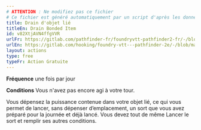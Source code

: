 ```yaml
---
# ATTENTION : Ne modifiez pas ce fichier
# Ce fichier est généré automatiquement par un script d'après les données du module Foundry VTT officiel et de sa traduction
title: Drain d'objet lié
titleEn: Drain Bonded Item
id: v82XtjAVN4ffgVVR
urlFr: https://gitlab.com/pathfinder-fr/foundryvtt-pathfinder2-fr/-/blob/master/data/actions/v82XtjAVN4ffgVVR.htm
urlEn: https://gitlab.com/hooking/foundry-vtt---pathfinder-2e/-/blob/master/packs/data/actions.db/drain-bonded-item.json
layout: actions
type: free
typeFr: Action Gratuite
---
```

**Fréquence** une fois par jour

**Conditions** Vous n'avez pas encore agi à votre tour.

Vous dépensez la puissance contenue dans votre objet lié, ce qui vous permet de lancer, sans dépenser d’emplacement, un sort que vous avez préparé pour la journée et déjà lancé. Vous devez tout de même Lancer le sort et remplir ses autres conditions.
